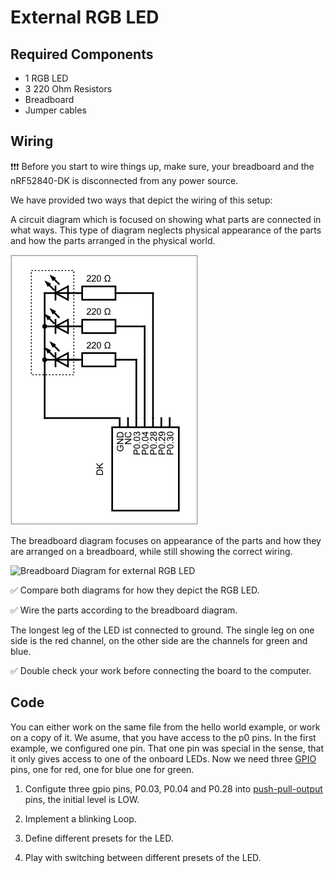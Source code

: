 # External RGB LED

## Required Components

* 1 RGB LED
* 3 220 Ohm Resistors
* Breadboard
* Jumper cables

## Wiring

❗️❗️❗️ Before you start to wire things up, make sure, your breadboard and the nRF52840-DK is disconnected from any power source. 
 
We have provided two ways that depict the wiring of this setup:

A circuit diagram which is focused on showing what parts are connected in what ways. This type of diagram neglects physical appearance of the parts and how the parts arranged in the physical world. 

![Circuit Diagram for external RGB LED](img/knurling-led-circuit.png)

The breadboard diagram focuses on appearance of the parts and how they are arranged on a breadboard, while still showing the correct wiring. 

![Breadboard Diagram for external RGB LED](img/knurling-led-bb.png) 

✅ Compare both diagrams for how they depict the RGB LED.

✅ Wire the parts according to the breadboard diagram. 

The longest leg of the LED ist connected to ground. The single leg on one side is the red channel, on the other side are the channels for green and blue. 

✅ Double check your work before connecting the board to the computer. 



## Code

You can either work on the same file from the hello world example, or work on a copy of it. We asume, that you have access to the p0 pins. In the first example, we configured one pin. That one pin was special in the sense, that it only gives access to one of the onboard LEDs. Now we need three [GPIO](/knowledge.html#gpio) pins, one for red, one for blue one for green.

1. Configute three gpio pins, P0.03, P0.04 and P0.28 into [push-pull-output](/knowledge.html#push-pull-output) pins, the initial level is LOW. 

2. Implement a blinking Loop. 

3. Define different presets for the LED. 

4. Play with switching between different presets of the LED. 








